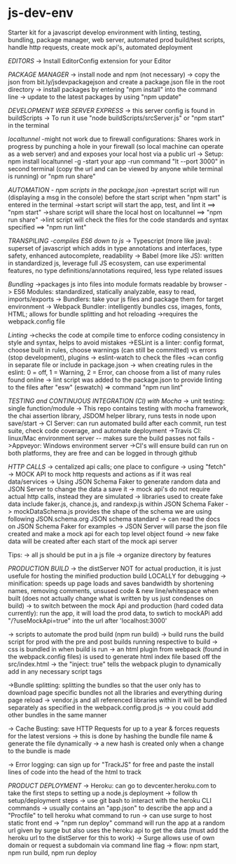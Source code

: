 # js-dev-env
Starter kit for a javascript develop environment with linting, testing, bundling, package manager, web server, automated prod build/test scripts, handle http requests, create mock api's, automated deployment

*EDITORS*
-> Install EditorConfig extension for your Editor

*PACKAGE MANAGER*
-> install node and npm 
(not necessary) -> copy the json from bit.ly/jsdevpackagejson and create a package.json file in the root directory
-> install packages by entering "npm install" into the command line
-> update to the latest packages by using "npm update"

*DEVELOPMENT WEB SERVER EXPRESS*
-> this server config is found in buildScripts
-> To run it use "node buildScripts/srcServer.js" or "npm start" in the terminal

*localtunnel* -might not work due to firewall configurations: Shares work in progress by punching a hole in your firewall (so local machine can operate as a web server) and and exposes your local host via a public url 
-> Setup: npm install localtunnel -g
          -start your app
          -run command "lt --port 3000" in second terminal (copy the url and can be viewed by anyone while terminal is running) or "npm run share"

*AUTOMATION - npm scripts in the package.json*
->prestart script will run (displaying a msg in the console) before the start script when "npm start" is entered in the terminal
->start script will start the app, test, and lint it ==> "npm start"
->share script will share the local host on localtunnel ==> "npm run share"
->lint script will check the files for the code standards and syntax specified ==> "npm run lint"

*TRANSPILING -compiles ES6 down to js*
-> Typescript (more like java): superset of javascript which adds in type annotations and interfaces, type safety, enhanced autocomplete, readability
-> Babel (more like JS): written in standardized js, leverage full JS ecosystem, can use experimental features, no type definitions/annotations required, less type related issues

*Bundling*
->packages js into files into module formats readable by browser
-> ES6 Modules: standardized, statically analyzable, easy to read, imports/exports
-> Bundlers: take your js files and package them for target environment
-> Webpack Bundler: intelligently bundles css, images, fonts, HTML; allows for bundle splitting and hot reloading
->requires the webpack.config file

*Linting*
->checks the code at compile time to enforce coding consistency in style and syntax, helps to avoid mistakes
->ESLint is a linter: config format, choose built in rules, choose warnings (can still be committed) vs errors (stop development), plugins
-> eslint-watch to check the files
->can config in separate file or include in package.json
-> when creating rules in the eslint: 0 = off, 1 = Warning, 2 = Error, can choose from a list of many rules found online
-> lint script was added to the package.json to provide linting to the files after "esw" (eswatch) => command "npm run lint"

*TESTING and CONTINUOUS INTEGRATION (CI) with Mocha*
-> unit testing: single function/module
-> This repo contains testing with mocha framework, the chai assertion library, JSDOM helper library, runs tests in node upon save/start
-> CI Server: can run automated build after each commit, run test suite, check code coverage, and automate deployment
  ->Travis CI: linux/Mac environment server -- makes sure the build passes not fails
  ->Appveyor: Windows environment server
->CI's will ensure build can run on both platforms, they are free and can be logged in through github

*HTTP CALLS*
-> centalized api calls; one place to configure
-> using "fetch"
-> MOCK API to mock http requests and actions as if it was real data/services
-> Using JSON Schema Faker to generate random data and JSON Server to change the data a save it
  -> mock api's do not require actual http calls, instead they are simulated
  -> libraries used to create fake data include faker.js, chance.js, and randexp.js within JSON Schema Faker
  -> mockDataSchema.js provides the shape of the schema we are using following JSON.schema.org JSON schema standard
  -> can read the docs on JSON Schema Faker for examples
  -> JSON Server will parse the json file created and make a mock api for each top level object found
  -> new fake data will be created after each start of the mock api server

Tips: 
-> all js should be put in a js file 
-> organize directory by features

*PRODUCTION BUILD*
-> the distServer NOT for actual production, it is just usefule for hosting the minified production build LOCALLY for debugging
-> minification: speeds up page loads and saves bandwidth by shortening names, removing comments, unsused code & new line/whitespace when built (does not actually change what is written by us just condenses on build)
-> to switch between the mock Api and production (hard coded data currently): run the app, it will load the prod data, to swtich to mockAPi add "/?useMockApi=true" into the url after 'localhost:3000'

-> scripts to automate the prod build (npm run build)
  -> build runs the build script for prod with the pre and post builds running respective to build
  -> css is bundled in when build is run
-> an html plugin from webpack (found in the webpack.config files) is used to generate html index file based off the src/index.html 
-> the "inject: true" tells the webpack plugin to dynamically add in any necessary script tags 

->Bundle splitting: splitting the bundles so that the user only has to download page specific bundles not all the libraries and everything during page reload
-> vendor.js and all referenced libraries within it will be bundled separately as specified in the webpack.config.prod.js
  -> you could add other bundles in the same manner

-> Cache Busting: save HTTP Requests for up to a year & forces requests for the latest versions
  -> this is done by hashing the bundle file name & generate the file dynamically 
  -> a new hash is created only when a change to the bundle is made

-> Error logging: can sign up for "TrackJS" for free and paste the install lines of code into the head of the html to track

*PRODUCT DEPLOYMENT*
-> Heroku: can go to devcenter.heroku.com to take the first steps to setting up a node.js deployment
  -> follow th setup/deployment steps
  -> use git bash to interact with the heroku CLI commands
  -> usually contains an "app.json" to describe the app and a "Procfile" to tell heroku what command to run
  -> can use surge to host static front end
  -> "npm run deploy" command will run the app at a random url given by surge but also uses the heroku api to get the data
  (must add the heroku url to the distServer for this to work)
  -> Surge allows use of own domain or request a subdomain via command line flag
  -> flow: npm start, npm run build, npm run deploy
